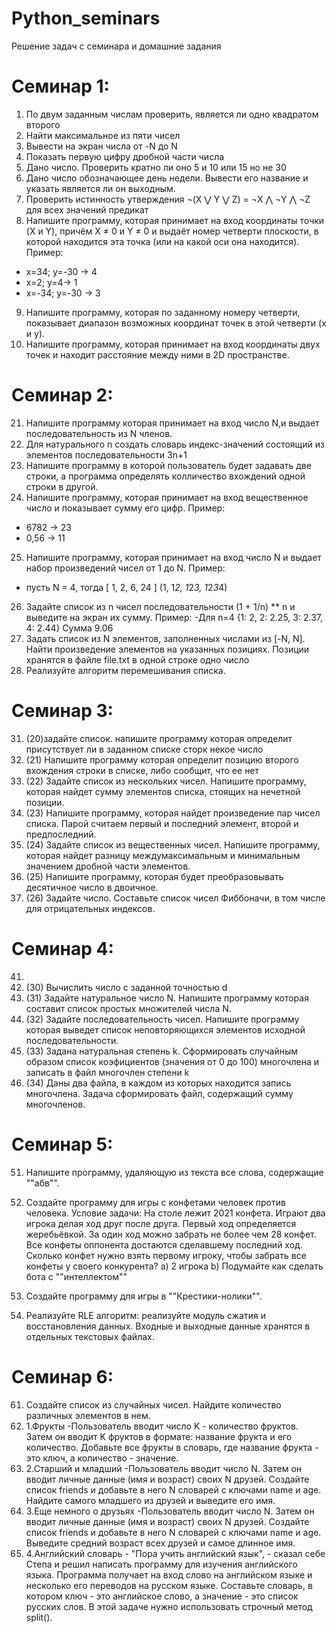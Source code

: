 # Python_seminars
Решение задач с семинара и домашние задания

# Семинар 1:
1. По двум заданным числам проверить, является ли одно квадратом второго
2. Найти максимальное из пяти чисел
3. Вывести на экран числа от -N до N
4. Показать первую цифру дробной части числа
5. Дано число. Проверить кратно ли оно 5 и 10 или 15 но не 30
6. Дано число обозначающее день недели. Вывести его название и указать является ли он выходным.
7. Проверить истинность утверждения ¬(X ⋁ Y ⋁ Z) = ¬X ⋀ ¬Y ⋀ ¬Z для всех значений предикат
8. Напишите программу, которая принимает на вход координаты точки (X и Y), причём X ≠ 0 и Y ≠ 0 и выдаёт номер четверти плоскости, в которой находится эта точка (или на какой оси она находится).
Пример:
- x=34; y=-30 -> 4
- x=2; y=4-> 1
- x=-34; y=-30 -> 3
9. Напишите программу, которая по заданному номеру четверти, показывает диапазон возможных координат точек в этой четверти (x и y).
10. Напишите программу, которая принимает на вход координаты двух точек и находит расстояние между ними в 2D пространстве.

# Семинар 2:

21. Напишите программу которая принимает на вход число N,и выдает последовательность из N членов.
22. Для натурального n создать словарь индекс-значений состоящий из элементов последовательности 3n+1
23. Напишите программу в которой пользователь будет задавать две строки, а программа определять          колличество вхождений одной строки в другой.
24. Напишите программу, которая принимает на вход вещественное число и показывает сумму его цифр.
Пример:
- 6782 -> 23
- 0,56 -> 11
25. Напишите программу, которая принимает на вход число N и выдает набор произведений чисел от 1 до N.
Пример:
- пусть N = 4, тогда [ 1, 2, 6, 24 ] (1, 1*2, 1*2*3, 1*2*3*4)
26. Задайте список из n чисел последовательности (1 + 1/n) ** n и выведите на экран их сумму.
Пример:
-Для n=4 {1: 2, 2: 2.25, 3: 2.37, 4: 2.44}
Сумма 9.06
27. Задать список из N элементов, заполненных числами из [-N, N]. Найти произведение элементов на указанных позициях. Позиции хранятся в файле file.txt в одной строке одно число
28. Реализуйте алгоритм перемешивания списка.

# Семинар 3:

31. (20)задайте список. напишите программу которая определит присутствует ли в заданном списке сторк некое число
32. (21) Напишите программу которая определит позицию второго вхождения строки в списке, либо сообщит, что ее нет
33. (22) Задайте список из нескольких чисел. Напишите программу, которая найдет сумму элементов списка, стоящих на нечетной позиции.
34. (23) Напишите программу, которая найдет произведение пар чисел списка. Парой считаем первый и последний элемент, второй и предпоследний.
35. (24) Задайте список из вещественных чисел. Напишите программу, которая найдет разницу междумаксимальным и минимальным значением дробной части элементов.
36. (25) Напишите программу, которая будет преобразовывать деcятичное число в двоичное.
37. (26) Задайте число. Составьте список чисел Фиббоначи, в том числе для отрицательных индексов.

# Семинар 4:
41. 
42. (30) Вычислить число с заданной точностью d
43. (31) Задайте натуральное число N. Напишите программу которая составит список простых множителей числа N.
44. (32) Задайте последовательность чисел. Напишите программу которая выведет список неповторяющихся элементов исходной последовательности.
45. (33) Задана натуральная степень k. Сформировать случайным образом список коэфициентов (значения от 0 до 100) многочлена и записать в файл многочлен степени k
46. (34) Даны два файла, в каждом из которых находится запись многочлена. Задача сформировать файл, содержащий сумму многочленов.

# Семинар 5:

51. Напишите программу, удаляющую из текста все слова, содержащие ""абв"".
52. Создайте программу для игры с конфетами человек против человека.
    Условие задачи: На столе лежит 2021 конфета. Играют два игрока делая ход друг после друга. Первый ход определяется жеребьёвкой. За один ход можно забрать не более чем 28 конфет. Все конфеты оппонента достаются сделавшему последний ход. Сколько конфет нужно взять первому игроку, чтобы забрать все конфеты у своего конкурента?
    a) 2 игрока
    b) Подумайте как сделать бота с ""интеллектом""

53. Создайте программу для игры в ""Крестики-нолики"".
54. Реализуйте RLE алгоритм: реализуйте модуль сжатия и восстановления данных.
    Входные и выходные данные хранятся в отдельных текстовых файлах.

# Семинар 6:

61. Создайте список из случайных чисел. Найдите количество различных элементов в нем.
62.  1.Фрукты -Пользователь вводит число K - количество фруктов. Затем он вводит K фруктов в формате: 
     название фрукта и его количество. Добавьте все фрукты в словарь, где название фрукта - это ключ, а количество - значение. 
63. 2.Старший и младший -Пользователь вводит число N. Затем он вводит личные данные (имя и возраст) своих
    N  друзей. Создайте список friends и добавьте в него N словарей с ключами name и age. Найдите самого младшего из друзей и выведите его имя.
64. 3.Еще немного о друзьях -Пользователь вводит число N. Затем он вводит личные данные (имя и возраст)
     своих N друзей. Создайте список friends и добавьте в него N словарей с ключами name и age. Выведите средний возраст всех друзей и самое длинное имя.
65. 4.Английский словарь - "Пора учить английский язык", - сказал себе Степа и решил написать программу 
    для изучения английского языка. Программа получает на вход слово на английском языке и несколько его переводов на русском языке. Составьте словарь, в котором ключ - это английское слово, а значение - это список русских слов. В этой задаче нужно использовать строчный метод split().     